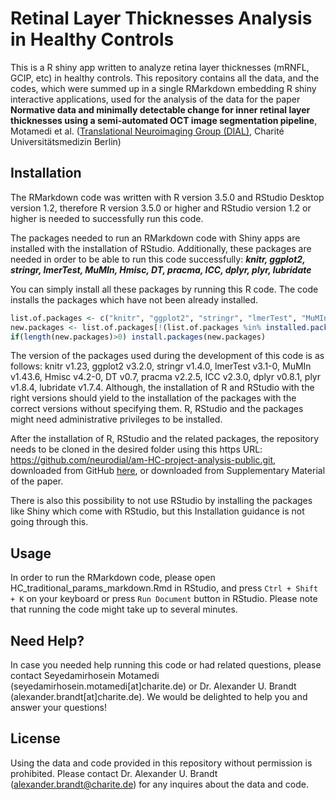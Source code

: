 # Retinal Layer Thicknesses Analysis in Healthy Controls
This is a R shiny app written to analyze retina layer thicknesses (mRNFL, GCIP, etc) in healthy controls. This repository contains all the data, and the codes, which were summed up in a single RMarkdown embedding R shiny interactive applications, used for the analysis of the data for the paper **Normative data and minimally detectable change for inner retinal layer thicknesses using a semi-automated OCT image segmentation pipeline**, Motamedi et al. ([Translational Neuroimaging Group (DIAL)](http://neurodial.de/), Charité Universitätsmedizin Berlin)

## Installation
The RMarkdown code was written with R version 3.5.0 and RStudio Desktop version 1.2, therefore R version 3.5.0 or higher and RStudio version 1.2 or higher is needed to successfully run this code.

The packages needed to run an RMarkdown code with Shiny apps are installed with the installation of RStudio. Additionally, these packages are needed in order to be able to run this code successfully: **_knitr, ggplot2, stringr, lmerTest, MuMIn, Hmisc, DT, pracma, ICC, dplyr, plyr, lubridate_**

You can simply install all these packages by running this R code. The code installs the packages which have not been already installed.
```r
list.of.packages <- c("knitr", "ggplot2", "stringr", "lmerTest", "MuMIn", "Hmisc", "DT", "pracma", "ICC", "dplyr", "plyr", "lubridate")
new.packages <- list.of.packages[!(list.of.packages %in% installed.packages()[,"Package"])]
if(length(new.packages)>0) install.packages(new.packages)
```
The version of the packages used during the development of this code is as follows: knitr v1.23, ggplot2 v3.2.0, stringr v1.4.0, lmerTest v3.1-0, MuMIn v1.43.6, Hmisc v4.2-0, DT v0.7, pracma v2.2.5, ICC v2.3.0, dplyr v0.8.1, plyr v1.8.4, lubridate v1.7.4. Although, the installation of R and RStudio with the right versions should yield to the installation of the packages with the correct versions without specifying them. R, RStudio and the packages might need administrative privileges to be installed.

After the installation of R, RStudio and the related packages, the repository needs to be cloned in the desired folder using this https URL: https://github.com/neurodial/am-HC-project-analysis-public.git, downloaded from GitHub [here](https://github.com/neurodial/am-HC-project-analysis-public), or downloaded from Supplementary Material of the paper.

There is also this possibility to not use RStudio by installing the packages like Shiny which come with RStudio, but this Installation guidance is not going through this.

## Usage
In order to run the RMarkdown code, please open HC_traditional_params_markdown.Rmd in RStudio, and press `Ctrl + Shift + K` on your keyboard or press `Run Document` button in RStudio. Please note that running the code might take up to several minutes. 

## Need Help?
In case you needed help running this code or had related questions, please contact Seyedamirhosein Motamedi (seyedamirhosein.motamedi[at]charite.de) or Dr. Alexander U. Brandt (alexander.brandt[at]charite.de). We would be delighted to help you and answer your questions!

## License
Using the data and code provided in this repository without permission is prohibited. Please contact Dr. Alexander U. Brandt (alexander.brandt@charite.de) for any inquires about the data and code.
